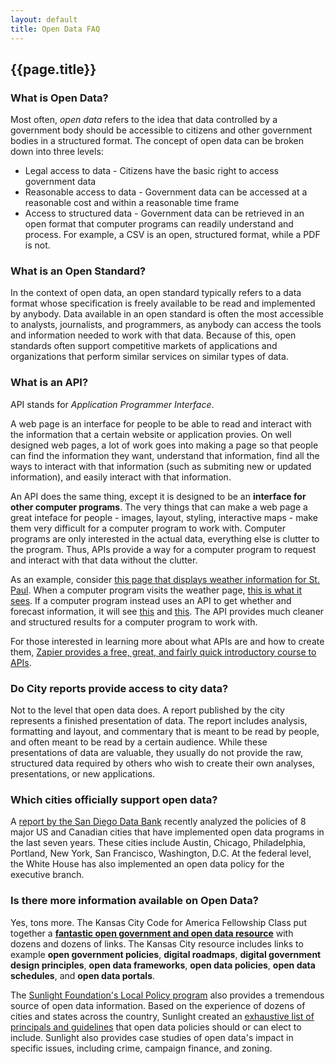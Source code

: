 ```yaml
---
layout: default
title: Open Data FAQ 
---
```


## {{page.title}}

### What is Open Data?

Most often, *open data* refers to the idea that data controlled by a government
body should be accessible to citizens and other government bodies in a
structured format. The concept of open data can be broken down into three
levels:

* Legal access to data - Citizens have the basic right to access government
  data
* Reasonable access to data - Government data can be accessed at a reasonable
  cost and within a reasonable time frame
* Access to structured data - Government data can be retrieved in an open
  format that computer programs can readily understand and process. For
  example, a CSV is an open, structured format, while a PDF is not.

### What is an Open Standard?

In the context of open data, an open standard typically refers to a data format
whose specification is freely available to be read and implemented by anybody.
Data available in an open standard is often the most accessible to analysts,
journalists, and programmers, as anybody can access the tools and information
needed to work with that data. Because of this, open standards often support
competitive markets of applications and organizations that perform similar
services on similar types of data.

### What is an API?

API stands for *Application Programmer Interface*.

A web page is an interface for people to be able to read and interact with
the information that a certain website or application provies. On well designed 
web pages, a lot of work goes into making a page so that people can find the 
information they want, understand that information, find all the ways to 
interact with that information (such as submiting new or updated information), 
and easily interact with that information.

An API does the same thing, except it is designed to be an **interface for
other computer programs**. The very things that can make a web page a great
inteface for people - images, layout, styling, interactive maps - make them
very difficult for a computer program to work with. Computer programs are only
interested in the actual data, everything else is clutter to the program. Thus,
APIs provide a way for a computer program to request and interact with that
data without the clutter.

As an example, consider [this page that displays weather information for St. Paul](http://openweathermap.org/city/5045360).
When a computer program visits the weather page, [this is what it sees](http://pastebin.com/raw.php?i=tqfqF6D5).
If a computer program instead uses an API to get whether and forecast
information, it will see [this](http://api.openweathermap.org/data/2.5/weather?q=St.%20Paul&mode=xml&units=imperial)
and [this](http://api.openweathermap.org/data/2.5/forecast/daily?q=St.%20Paul&mode=xml&units=imperial&cnt=7).
The API provides much cleaner and structured results for a computer program to
work with.

For those interested in learning more about what APIs are and how to create
them, [Zapier provides a free, great, and fairly quick introductory course to APIs](https://zapier.com/blog/free-api-course/).
      
### Do City reports provide access to city data?

Not to the level that open data does. A report published by the city represents
a finished presentation of data. The report includes analysis, formatting and
layout, and commentary that is meant to be read by people, and often meant to
be read by a certain audience. While these presentations of data are valuable,
they usually do not provide the raw, structured data required by others who
wish to create their own analyses, presentations, or new applications.

### Which cities officially support open data?

A [report by the San Diego Data Bank](http://www.sandiegodata.org/reports/municipal-open-data-policies/)
recently analyzed the policies of 8 major US and Canadian cities that have
implemented open data programs in the last seven years. These cities include
Austin, Chicago, Philadelphia, Portland, New York, San Francisco, Washington,
D.C. At the federal level, the White House has also implemented an open data
policy for the  executive branch.

### Is there more information available on Open Data?

Yes, tons more. The Kansas City Code for America Fellowship Class put together 
a [**fantastic open government and open data resource**](http://cfakc.tumblr.com/post/60775247513/digital-innovation-in-government-resources)
with dozens and dozens of links. The Kansas City resource includes links to 
example **open government policies**, **digital roadmaps**, **digital
government design principles**, **open data frameworks**, **open data policies**, **open
data schedules**, and **open data portals**.

The [Sunlight Foundation's Local Policy program](http://sunlightfoundation.com/policy/local/)
also provides a tremendous source of open data information. Based on the
experience of dozens of cities and states across the country, Sunlight created
an [exhaustive list of principals and guidelines](http://sunlightfoundation.com/opendataguidelines/)
that open data policies should or can elect to include. Sunlight also provides
case studies of open data's impact in specific issues, including crime,
campaign finance, and zoning.
